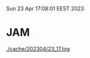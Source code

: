 Sun 23 Apr 17:08:01 EEST 2023
# JAM
<a href='./cache/202304/23_17.log'>./cache/202304/23_17.log</a>

